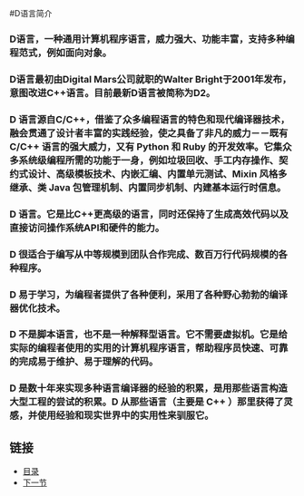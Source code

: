 #D语言简介

### D语言，一种通用计算机程序语言，威力强大、功能丰富，支持多种编程范式，例如面向对象。
### D语言最初由Digital Mars公司就职的Walter Bright于2001年发布，意图改进C++语言。目前最新D语言被简称为D2。
### D 语言源自C/C++，借鉴了众多编程语言的特色和现代编译器技术，融会贯通了设计者丰富的实践经验，使之具备了非凡的威力－－既有 C/C++ 语言的强大威力，又有 Python 和 Ruby 的开发效率。它集众多系统级编程所需的功能于一身，例如垃圾回收、手工内存操作、契约式设计、高级模板技术、内嵌汇编、内置单元测试、Mixin 风格多继承、类 Java 包管理机制、内置同步机制、内建基本运行时信息。


### D 语言。它是比C++更高级的语言，同时还保持了生成高效代码以及直接访问操作系统API和硬件的能力。
### D 很适合于编写从中等规模到团队合作完成、数百万行代码规模的各种程序。
### D 易于学习，为编程者提供了各种便利，采用了各种野心勃勃的编译器优化技术。

### D 不是脚本语言，也不是一种解释型语言。它不需要虚拟机。它是给实际的编程者使用的实用的计算机程序语言，帮助程序员快速、可靠的完成易于维护、易于理解的代码。
### D 是数十年来实现多种语言编译器的经验的积累，是用那些语言构造大型工程的尝试的积累。D 从那些语言（主要是 C++ ）那里获得了灵感，并使用经验和现实世界中的实用性来驯服它。


## 链接
- [目录](https://github.com/sunnygocms/gobook/blob/master/menu.md)
- [下一节](https://github.com/sunnygocms/gobook/blob/master/go_lang_base/01.1.md)